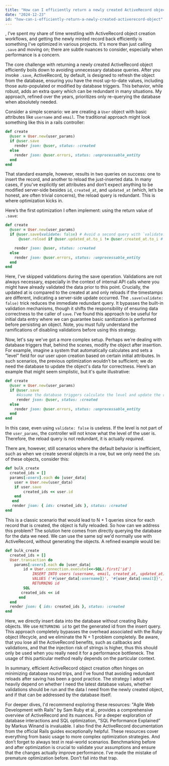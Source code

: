 ```yaml
---
title: "How can I efficiently return a newly created ActiveRecord object?"
date: "2024-12-23"
id: "how-can-i-efficiently-return-a-newly-created-activerecord-object"
---
```


,  I’ve spent my share of time wrestling with ActiveRecord object creation workflows, and getting the newly minted record back efficiently is something I've optimized in various projects. It's more than just calling `.save` and moving on; there are subtle nuances to consider, especially when performance is a concern.

The core challenge with returning a newly created ActiveRecord object efficiently boils down to avoiding unnecessary database queries. After you invoke `.save`, ActiveRecord, by default, is designed to refresh the object from the database, ensuring you have the most up-to-date values, including those auto-populated or modified by database triggers. This behavior, while robust, adds an extra query which can be redundant in many situations. My approach, refined over the years, prioritizes only re-querying the database when absolutely needed.

Consider a simple scenario: we are creating a `User` object with basic attributes like `username` and `email`. The traditional approach might look something like this in a rails controller:

```ruby
def create
  @user = User.new(user_params)
  if @user.save
    render json: @user, status: :created
  else
    render json: @user.errors, status: :unprocessable_entity
  end
end
```

That standard example, however, results in two queries on success: one to insert the record, and another to reload the just-inserted data. In many cases, if you've explicitly set attributes and don’t expect anything to be modified server-side besides `id`, `created_at`, and `updated_at` (which, let’s be honest, are often trivial concerns), the reload query is redundant. This is where optimization kicks in.

Here’s the first optimization I often implement: using the return value of `.save`:

```ruby
def create
  @user = User.new(user_params)
  if @user.save(validate: false) # Avoid a second query with `validate: false`
      @user.reload if @user.updated_at.to_i != @user.created_at.to_i # Only reload if created and updated times are different

    render json: @user, status: :created
  else
    render json: @user.errors, status: :unprocessable_entity
  end
end

```

Here, I've skipped validations during the save operation. Validations are not always necessary, especially in the context of internal API calls where you might have already validated the data prior to this point. Crucially, the updated at is compared to the created at and only reloads if the timestamps are different, indicating a server-side update occurred. The `.save(validate: false)` trick reduces the immediate redundant query. It bypasses the built-in validation mechanisms, though it shifts the responsibility of ensuring data correctness to the caller of `save`.  I’ve found this approach to be useful for initial data entry where we can guarantee basic sanitization is performed before persisting an object. Note, you must fully understand the ramifications of disabling validations before using this strategy.

Now, let's say we've got a more complex setup. Perhaps we're dealing with database triggers that, behind the scenes, modify the object after insertion. For example, imagine a system that automatically calculates and sets a "level" field for our user upon creation based on certain initial attributes. In such scenarios, the previous optimization wouldn’t be sufficient; we *do* need the database to update the object's data for correctness. Here’s an example that might seem simplistic, but it's quite illustrative:

```ruby
def create
  @user = User.new(user_params)
  if @user.save
     #Assume the database triggers calculate the level and update the record.
     render json: @user, status: :created
  else
    render json: @user.errors, status: :unprocessable_entity
  end
end
```

In this case, even using `validate: false` is useless. If the level is not part of the `user_params`, the controller will not know what the level of the user is. Therefore, the reload query is not redundant, it is actually *required*.

There are, however, still scenarios where the default behavior is inefficient, such as when we create several objects in a row, but we only need the `ids` of these objects, consider this:

```ruby
def bulk_create
  created_ids = []
  params[:users].each do |user_data|
    user = User.new(user_data)
    if user.save
        created_ids << user.id
    end
   end
   render json: { ids: created_ids }, status: :created
end
```

This is a classic scenario that would lead to N + 1 queries since for each record that is created, the object is fully reloaded. So how can we address this problem? The solution here comes from directly querying the database for the data we need. We can use the same sql we'd normally use with ActiveRecord, without generating the objects. A refined example would be:

```ruby
def bulk_create
  created_ids = []
  User.transaction do
    params[:users].each do |user_data|
        id = User.connection.execute(<<-SQL).first['id']
            INSERT INTO users (username, email, created_at, updated_at)
            VALUES ('#{user_data[:username]}', '#{user_data[:email]}', CURRENT_TIMESTAMP, CURRENT_TIMESTAMP)
            RETURNING id
        SQL
       created_ids << id
      end
  end
  render json: { ids: created_ids }, status: :created
end
```

Here, we directly insert data into the database without creating Ruby objects. We use `RETURNING id` to get the generated id from the insert query. This approach completely bypasses the overhead associated with the Ruby object lifecycle, and we eliminate the N + 1 problem completely. Be aware, that you lose all the ActiveRecord benefits, such as callbacks and validations, and that the injection risk of strings is higher, thus this should only be used when you really need it for a performance bottleneck. The usage of this particular method really depends on the particular context.

In summary, efficient ActiveRecord object creation often hinges on minimizing database round trips, and I’ve found that avoiding redundant reloads after saving has been a good practice. The strategy I adopt will heavily depend on whether I need the latest database values, whether validations should be run and the data I need from the newly created object, and if that can be addressed by the database itself.

For deeper dives, I'd recommend exploring these resources: "Agile Web Development with Rails" by Sam Ruby et al., provides a comprehensive overview of ActiveRecord and its nuances. For a deeper exploration of database interactions and SQL optimization, “SQL Performance Explained” by Markus Winand is invaluable. I also find the ActiveRecord documentation from the official Rails guides exceptionally helpful. These resources cover everything from basic usage to more complex optimization strategies. And don’t forget to always test in real-world scenarios. Benchmarking before and after optimization is crucial to validate your assumptions and ensure that the changes actually improve performance. I’ve made the mistake of premature optimization before. Don’t fall into that trap.
